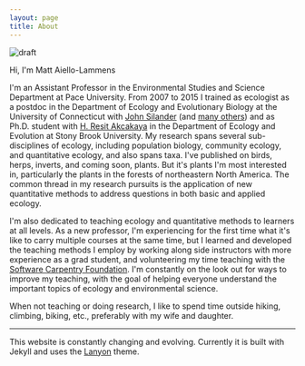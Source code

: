 ```yaml
---
layout: page
title: About
---
```


![draft]({{site-url}}/images/Aiello-Lammens-Pic.JPG)

Hi, I'm Matt Aiello-Lammens

I'm an Assistant Professor in the Environmental Studies and Science Department at Pace University.
From 2007 to 2015 I trained as ecologist as a postdoc in the Department of Ecology and Evolutionary Biology at the University of Connecticut with 
[John Silander](http://hydrodictyon.eeb.uconn.edu/people/silander/) 
(and [many others](http://darwin.eeb.uconn.edu/wiki/index.php/Parallel_Evolutionary_radiations_in_Protea_and_Pelargonium_in_the_Greater_Cape_Floristic_Region)) and as Ph.D. student with 
[H. Resit Akcakaya](life.bio.sunysb.edu/~akcakaya/) 
in the Department of Ecology and Evolution at Stony Brook University. 
My research spans several sub-disciplines of ecology, including population biology, community ecology, and quantitative ecology, and also spans taxa. 
I've published on birds, herps, inverts, and coming soon, plants.
But it's plants I'm most interested in, particularly the plants in the forests of northeastern North America. 
The common thread in my research pursuits is the application of new quantitative methods to address questions in both basic and applied ecology.

I'm also dedicated to teaching ecology and quantitative methods to learners at all levels. 
As a new professor, I'm experiencing for the first time what it's like to carry multiple courses at the same time, but I learned and developed the teaching methods I employ by working along side instructors with more experience as a grad student, and volunteering my time teaching with the [Software Carpentry Foundation](http://software-carpentry.org/).
I'm constantly on the look out for ways to improve my teaching, with the goal of helping everyone understand the important topics of ecology and environmental science.

When not teaching or doing research, I like to spend time outside hiking, climbing, biking, etc., preferably with my wife and daughter. 

***

This website is constantly changing and evolving. 
Currently it is built with Jekyll and uses the
[Lanyon](http://lanyon.getpoole.com) theme.
